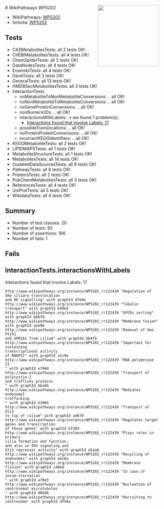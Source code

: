 <img style="float: right; width: 200px" src="https://upload.wikimedia.org/wikipedia/commons/thumb/8/83/Wplogo_with_text_500.png/640px-Wplogo_with_text_500.png" />
# WikiPathways WP5202

* WikiPathways: [WP5202](https://wikipathways.org/pathways/WP5202)
* Scholia: [WP5202](https://scholia.toolforge.org/wikipathways/WP5202)
## Tests
* CASMetabolitesTests: all 2 tests OK!
* ChEBIMetabolitesTests: all 4 tests OK!
* ChemSpiderTests: all 2 tests OK!
* DataNodesTests: all 4 tests OK!
* EnsemblTests: all 4 tests OK!
* GeneTests: all 3 tests OK!
* GeneralTests: all 13 tests OK!
* HMDBSecMetabolitesTests: all 3 tests OK!
* InteractionTests
    * noMetaboliteToNonMetaboliteConversions: .. all OK!
    * noNonMetaboliteToMetaboliteConversions: .. all OK!
    * noGeneProteinConversions: .. all OK!
    * nonNumericIDs: .. all OK!
    * interactionsWithLabels: .x we found 1 problem(s):
        * [Interactions found that involve Labels: 17](#fe97a8bf)
    * possibleTranslocations: .. all OK!
    * noProteinProteinConversions: .. all OK!
    * incorrectKEGGIdentifiers: .. all OK!
* KEGGMetaboliteTests: all 2 tests OK!
* LIPIDMAPSTests: all 1 tests OK!
* MetaboliteStructureTests: all 1 tests OK!
* MetabolitesTests: all 14 tests OK!
* OudatedDataSourcesTests: all 8 tests OK!
* PathwayTests: all 6 tests OK!
* ProteinsTests: all 2 tests OK!
* PubChemMetabolitesTests: all 3 tests OK!
* ReferencesTests: all 4 tests OK!
* UniProtTests: all 5 tests OK!
* WikidataTests: all 4 tests OK!


## Summary

* Number of test classes: 20
* Number of tests: 93
* Number of assertions: 186
* Number of fails: 1

## Fails

<a name="fe97a8bf" />

## InteractionTests.interactionsWithLabels

Interactions found that involve Labels: 17
```
http://www.wikipathways.org/instance/WP5202_rr122439 "Regulation of Smo ciliary translocation
and Hh signalling" with graphId d7e9e
http://www.wikipathways.org/instance/WP5202_rr122439 "Tubulin transport" with graphId b49e5
http://www.wikipathways.org/instance/WP5202_rr122439 "GPCRs sorting" with graphId b6bf0
http://www.wikipathways.org/instance/WP5202_rr122439 "Membrane fusion" with graphId eee96
http://www.wikipathways.org/instance/WP5202_rr122439 "Removal of Smo Ptch1 
and GPR161 from cilium" with graphId bb4f8
http://www.wikipathways.org/instance/WP5202_rr122439 "Important for sustaining 
transcriptional activity 
of RNAPII" with graphId a1c9e
http://www.wikipathways.org/instance/WP5202_rr122439 "RNA polymerase II
" with graphId e7944
http://www.wikipathways.org/instance/WP5202_rr122439 "Transport of polycystin-2 
and trafficks proteins
" with graphId bba9b
http://www.wikipathways.org/instance/WP5202_rr122439 "Mediates endosomal 
trafficking
" with graphId b306b
http://www.wikipathways.org/instance/WP5202_rr122439 "Transport of Gli2
to tip of cilium" with graphId ad674
http://www.wikipathways.org/instance/WP5202_rr122439 "Regulates target genes and transcription
of those genes" with graphId bf395
http://www.wikipathways.org/instance/WP5202_rr122439 "Plays roles in primary 
cilia formation and function, 
and also in Shh signaling and 
Gli3 repressor activity" with graphId e5aa6
http://www.wikipathways.org/instance/WP5202_rr122439 "Recycling of endosomes" with graphId a4c6a
http://www.wikipathways.org/instance/WP5202_rr122439 "Membrane fission" with graphId c40ed
http://www.wikipathways.org/instance/WP5202_rr122439 "In case of 
serum-starvation
" with graphId a70e5
http://www.wikipathways.org/instance/WP5202_rr122439 "Nucleation of 
centrosomal microtubules
" with graphId d0dd6
http://www.wikipathways.org/instance/WP5202_rr122439 "Recruiting to 
centrosome" with graphId df50a
```

